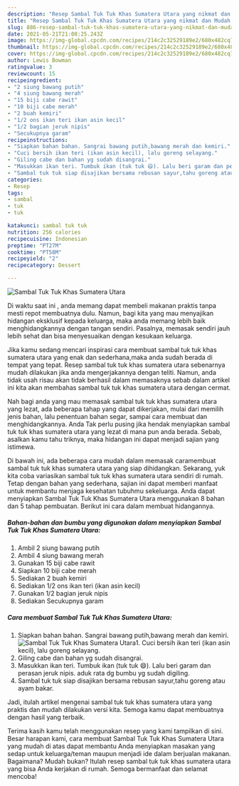 ```yaml
---
description: "Resep Sambal Tuk Tuk Khas Sumatera Utara yang nikmat dan Mudah Dibuat"
title: "Resep Sambal Tuk Tuk Khas Sumatera Utara yang nikmat dan Mudah Dibuat"
slug: 886-resep-sambal-tuk-tuk-khas-sumatera-utara-yang-nikmat-dan-mudah-dibuat
date: 2021-05-21T21:08:25.243Z
image: https://img-global.cpcdn.com/recipes/214c2c32529189e2/680x482cq70/sambal-tuk-tuk-khas-sumatera-utara-foto-resep-utama.jpg
thumbnail: https://img-global.cpcdn.com/recipes/214c2c32529189e2/680x482cq70/sambal-tuk-tuk-khas-sumatera-utara-foto-resep-utama.jpg
cover: https://img-global.cpcdn.com/recipes/214c2c32529189e2/680x482cq70/sambal-tuk-tuk-khas-sumatera-utara-foto-resep-utama.jpg
author: Lewis Bowman
ratingvalue: 3
reviewcount: 15
recipeingredient:
- "2 siung bawang putih"
- "4 siung bawang merah"
- "15 biji cabe rawit"
- "10 biji cabe merah"
- "2 buah kemiri"
- "1/2 ons ikan teri ikan asin kecil"
- "1/2 bagian jeruk nipis"
- "Secukupnya garam"
recipeinstructions:
- "Siapkan bahan bahan. Sangrai bawang putih,bawang merah dan kemiri."
- "Cuci bersih ikan teri (ikan asin kecil), lalu goreng selayang."
- "Giling cabe dan bahan yg sudah disangrai."
- "Masukkan ikan teri. Tumbuk ikan (tuk tuk 😄). Lalu beri garam dan perasan jeruk nipis. aduk rata dg bumbu yg sudah digiling."
- "Sambal tuk tuk siap disajikan bersama rebusan sayur,tahu goreng atau ayam bakar."
categories:
- Resep
tags:
- sambal
- tuk
- tuk

katakunci: sambal tuk tuk 
nutrition: 256 calories
recipecuisine: Indonesian
preptime: "PT27M"
cooktime: "PT58M"
recipeyield: "2"
recipecategory: Dessert

---
```



![Sambal Tuk Tuk Khas Sumatera Utara](https://img-global.cpcdn.com/recipes/214c2c32529189e2/680x482cq70/sambal-tuk-tuk-khas-sumatera-utara-foto-resep-utama.jpg)

Di waktu  saat ini , anda memang dapat membeli makanan praktis tanpa mesti repot membuatnya dulu. Namun, bagi kita yang mau menyajikan hidangan eksklusif kepada keluarga, maka anda memang lebih baik menghidangkannya dengan tangan sendiri. Pasalnya, memasak sendiri jauh lebih sehat dan bisa menyesuaikan dengan kesukaan keluarga.

Jika kamu sedang mencari inspirasi cara membuat sambal tuk tuk khas sumatera utara yang enak dan sederhana,maka anda sudah berada di tempat yang tepat. Resep sambal tuk tuk khas sumatera utara  sebenarnya mudah dilakukan jika anda mengerjakannya dengan teliti. Namun, anda tidak usah risau akan tidak berhasil dalam memasaknya 
sebab dalam artikel ini kita akan membahas sambal tuk tuk khas sumatera utara dengan cermat.  



Nah bagi anda yang mau memasak sambal tuk tuk khas sumatera utara yang lezat, ada beberapa tahap yang dapat dikerjakan, mulai dari memilih jenis bahan, lalu penentuan bahan segar, sampai cara membuat dan menghidangkannya. Anda Tak perlu pusing jika hendak menyiapkan sambal tuk tuk khas sumatera utara yang lezat di mana pun anda berada. Sebab, asalkan kamu  tahu triknya, maka hidangan ini dapat menjadi sajian yang istimewa.

Di bawah ini, ada beberapa cara mudah dalam memasak caramembuat sambal tuk tuk khas sumatera utara yang siap dihidangkan. Sekarang, yuk kita coba variasikan sambal tuk tuk khas sumatera utara sendiri di rumah. Tetap dengan bahan yang sederhana, sajian ini dapat memberi manfaat untuk membantu menjaga kesehatan tubuhmu sekeluarga. Anda dapat menyiapkan Sambal Tuk Tuk Khas Sumatera Utara menggunakan 8 bahan dan 5 tahap pembuatan. Berikut ini cara dalam membuat hidangannya.

<!--inarticleads1-->

##### Bahan-bahan dan bumbu yang digunakan dalam menyiapkan Sambal Tuk Tuk Khas Sumatera Utara:

1. Ambil 2 siung bawang putih
1. Ambil 4 siung bawang merah
1. Gunakan 15 biji cabe rawit
1. Siapkan 10 biji cabe merah
1. Sediakan 2 buah kemiri
1. Sediakan 1/2 ons ikan teri (ikan asin kecil)
1. Gunakan 1/2 bagian jeruk nipis
1. Sediakan Secukupnya garam




<!--inarticleads2-->

##### Cara membuat Sambal Tuk Tuk Khas Sumatera Utara:

1. Siapkan bahan bahan. Sangrai bawang putih,bawang merah dan kemiri.
<img src="https://img-global.cpcdn.com/steps/b620e00a35aafe2d/160x128cq70/sambal-tuk-tuk-khas-sumatera-utara-langkah-memasak-1-foto.jpg" alt="Sambal Tuk Tuk Khas Sumatera Utara">1. Cuci bersih ikan teri (ikan asin kecil), lalu goreng selayang.
1. Giling cabe dan bahan yg sudah disangrai.
1. Masukkan ikan teri. Tumbuk ikan (tuk tuk 😄). Lalu beri garam dan perasan jeruk nipis. aduk rata dg bumbu yg sudah digiling.
1. Sambal tuk tuk siap disajikan bersama rebusan sayur,tahu goreng atau ayam bakar.




Jadi, itulah artikel mengenai  sambal tuk tuk khas sumatera utara  yang praktis dan mudah dilakukan versi kita. Semoga kamu dapat membuatnya dengan hasil yang terbaik. 

Terima kasih kamu telah menggunakan resep yang kami tampilkan di sini. Besar harapan kami, cara membuat  Sambal Tuk Tuk Khas Sumatera Utara yang mudah di atas dapat membantu Anda menyiapkan masakan yang sedap untuk keluarga/teman maupun menjadi ide dalam berjualan makanan. Bagaimana? Mudah bukan? Itulah resep sambal tuk tuk khas sumatera utara yang bisa Anda kerjakan di rumah. Semoga bermanfaat dan selamat mencoba!

